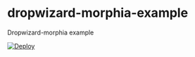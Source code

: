 # dropwizard-morphia-example
Dropwizard-morphia example

[![Deploy](https://www.herokucdn.com/deploy/button.svg)](https://heroku.com/deploy)
